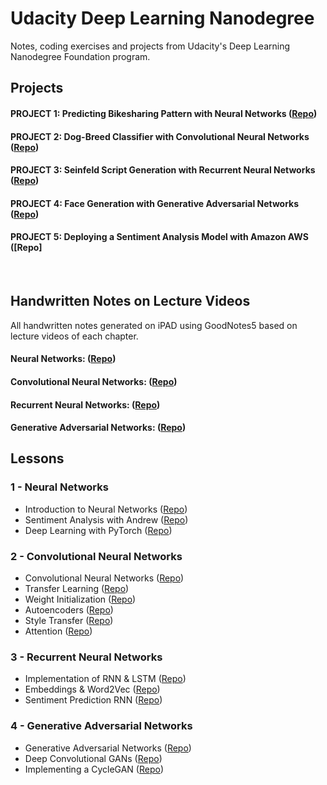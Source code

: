 # Udacity Deep Learning Nanodegree 
Notes, coding exercises and projects from Udacity's Deep Learning Nanodegree Foundation program.
<br>

## Projects

#### **PROJECT 1: Predicting Bikesharing Pattern with Neural Networks** ([Repo](https://github.com/jetsonai11/Udacity_Project-Bikesharing))
#### **PROJECT 2: Dog-Breed Classifier with Convolutional Neural Networks** ([Repo](https://github.com/jetsonai11/Udacity_Project-Dog-Breed-Classifier))
#### **PROJECT 3: Seinfeld Script Generation with Recurrent Neural Networks** ([Repo](https://github.com/jetsonai11/Udacity_Project-TV-Script-Generation))
#### **PROJECT 4: Face Generation with Generative Adversarial Networks** ([Repo](https://github.com/jetsonai11/Udacity_Project-Face-Generation))
#### **PROJECT 5: Deploying a Sentiment Analysis Model with Amazon AWS** ([Repo]
<br>

## Handwritten Notes on Lecture Videos
All handwritten notes generated on iPAD using GoodNotes5 based on lecture videos of each chapter.
#### **Neural Networks:** ([Repo](https://github.com/jetsonai11/Udacity_Deep_Learning_Nanodegree_2020/tree/master/Handwritten%20Lecture%20Notes/Neural%20Networks%20Lecture%20Notes))
#### **Convolutional Neural Networks:** ([Repo](https://github.com/jetsonai11/Udacity_Deep_Learning_Nanodegree_2020/tree/master/Handwritten%20Lecture%20Notes/Convolutional%20Neural%20Networks))
#### **Recurrent Neural Networks:** ([Repo](https://github.com/jetsonai11/Udacity_Deep_Learning_Nanodegree_2020/tree/master/Handwritten%20Lecture%20Notes/Recurrent%20Neural%20Networks))
#### **Generative Adversarial Networks:** ([Repo](https://github.com/jetsonai11/Udacity_Deep_Learning_Nanodegree_2020/tree/master/Handwritten%20Lecture%20Notes/Generative%20Adversarial%20Networks))

## Lessons

### 1 - Neural Networks
* Introduction to Neural Networks ([Repo](https://github.com/jetsonai11/Udacity_Deep_Learning_Nanodegree_2020/tree/master/intro-neural-networks))
* Sentiment Analysis with Andrew ([Repo](https://github.com/jetsonai11/Udacity_Deep_Learning_Nanodegree_2020/tree/master/sentiment-analysis-network))
* Deep Learning with PyTorch ([Repo](https://github.com/jetsonai11/Udacity_Deep_Learning_Nanodegree_2020/tree/master/intro-to-pytorch))

### 2 - Convolutional Neural Networks
* Convolutional Neural Networks ([Repo](https://github.com/jetsonai11/Udacity_Deep_Learning_Nanodegree_2020/tree/master/convolutional-neural-networks))
* Transfer Learning ([Repo](https://github.com/jetsonai11/Udacity_Deep_Learning_Nanodegree_2020/tree/master/transfer-learning))
* Weight Initialization ([Repo](https://github.com/jetsonai11/Udacity_Deep_Learning_Nanodegree_2020/tree/master/intro-neural-networks))
* Autoencoders ([Repo](https://github.com/jetsonai11/Udacity_Deep_Learning_Nanodegree_2020/tree/master/autoencoder))
* Style Transfer ([Repo](https://github.com/jetsonai11/Udacity_Deep_Learning_Nanodegree_2020/tree/master/style-transfer))
* Attention ([Repo](https://github.com/jetsonai11/Udacity_Deep_Learning_Nanodegree_2020/tree/master/attention))


### 3 - Recurrent Neural Networks
* Implementation of RNN & LSTM ([Repo](https://github.com/jetsonai11/Udacity_Deep_Learning_Nanodegree_2020/tree/master/recurrent-neural-networks))
* Embeddings & Word2Vec ([Repo](https://github.com/jetsonai11/Udacity_Deep_Learning_Nanodegree_2020/tree/master/word2vec-embeddings))
* Sentiment Prediction RNN ([Repo](https://github.com/jetsonai11/Udacity_Deep_Learning_Nanodegree_2020/tree/master/sentiment-rnn))


### 4 - Generative Adversarial Networks
* Generative Adversarial Networks ([Repo](https://github.com/jetsonai11/Udacity_Deep_Learning_Nanodegree_2020/tree/master/gan-mnist))
* Deep Convolutional GANs ([Repo](https://github.com/jetsonai11/Udacity_Deep_Learning_Nanodegree_2020/tree/master/dcgan-svhn))
* Implementing a CycleGAN ([Repo](https://github.com/jetsonai11/Udacity_Deep_Learning_Nanodegree_2020/tree/master/cycle-gan))

